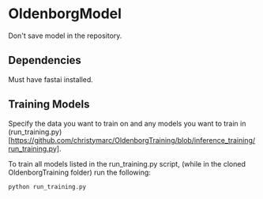 # OldenborgModel

Don't save model in the repository.

## Dependencies
Must have fastai installed.

## Training Models

Specify the data you want to train on and any models you want to train in (run_training.py)[https://github.com/christymarc/OldenborgTraining/blob/inference_training/run_training.py].

To train all models listed in the run_training.py script, (while in the cloned OldenborgTraining folder) run the following:

~~~bash
python run_training.py
~~~

